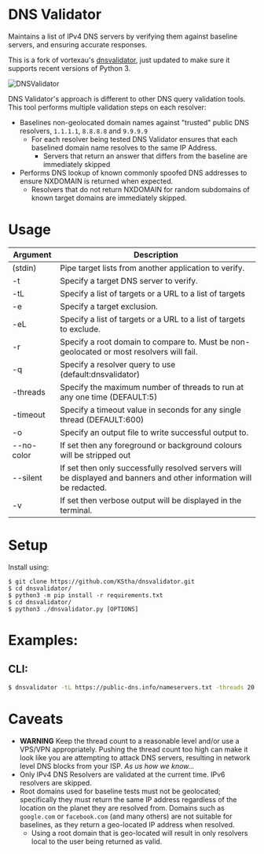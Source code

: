 # DNS Validator

Maintains a list of IPv4 DNS servers by verifying them against baseline servers, and ensuring accurate responses.

This is a fork of vortexau's [dnsvalidator](https://github.com/vortexau/dnsvalidator), just updated to make sure it supports recent versions of Python 3.

![DNSValidator](https://github.com/KStha/dnsvalidator/blob/master/.github/dnsvalidator.png)

DNS Validator's approach is different to other DNS query validation tools. This tool performs multiple validation steps on each resolver:

* Baselines non-geolocated domain names against "trusted" public DNS resolvers, `1.1.1.1`, `8.8.8.8` and `9.9.9.9`
  * For each resolver being tested DNS Validator ensures that each baselined domain name resolves to the same IP Address.
    * Servers that return an answer that differs from the baseline are immediately skipped
* Performs DNS lookup of known commonly spoofed DNS addresses to ensure NXDOMAIN is returned when expected.
  * Resolvers that do not return NXDOMAIN for random subdomains of known target domains are immediately skipped.

# Usage

| Argument   | Description                                                                                                  |
|------------|--------------------------------------------------------------------------------------------------------------|
| (stdin)    | Pipe target lists from another application to verify. |
| -t         | Specify a target DNS server to verify. |
| -tL        | Specify a list of targets or a URL to a list of targets |
| -e         | Specify a target exclusion. |
| -eL        | Specify a list of targets or a URL to a list of targets to exclude. |
| -r         | Specify a root domain to compare to. Must be non-geolocated or most resolvers will fail. |
| -q         | Specify a resolver query to use (default:dnsvalidator) |
| -threads   | Specify the maximum number of threads to run at any one time (DEFAULT:5)                                     |
| -timeout   | Specify a timeout value in seconds for any single thread (DEFAULT:600)                                       |
| -o         | Specify an output file to write successful output to. |
| --no-color | If set then any foreground or background colours will be stripped out                                        |
| --silent   | If set then only successfully resolved servers will be displayed and banners and other information will be redacted. |
| -v         | If set then verbose output will be displayed in the terminal.                                                 |

# Setup
Install using:
```
$ git clone https://github.com/KStha/dnsvalidator.git
$ cd dnsvalidator/
$ python3 -m pip install -r requirements.txt
$ cd dnsvalidator/
$ python3 ./dnsvalidator.py [OPTIONS]
```

# Examples:

## CLI:

```bash
$ dnsvalidator -tL https://public-dns.info/nameservers.txt -threads 20 -o resolvers.txt
```

# Caveats

* **WARNING** Keep the thread count to a reasonable level and/or use a VPS/VPN appropriately. Pushing the thread count too high can make it look like you are attempting to attack DNS servers, resulting in network level DNS blocks from your ISP. _As us how we know..._
* Only IPv4 DNS Resolvers are validated at the current time. IPv6 resolvers are skipped.
* Root domains used for baseline tests must not be geolocated; specifically they must return the same IP address regardless of the location on the planet they are resolved from. Domains such as `google.com` or `facebook.com` (and many others) are not suitable for baselines, as they return a geo-located IP address when resolved.
  * Using a root domain that is geo-located will result in only resolvers local to the user being returned as valid.
